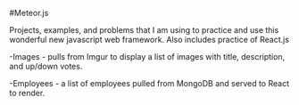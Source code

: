 #Meteor.js

Projects, examples, and problems that I am using to practice and use this wonderful new javascript web framework. Also includes practice of React.js

-Images -  pulls from Imgur to display a list of images with title, description, and up/down votes.

-Employees - a list of employees pulled from MongoDB and served to React to render.
